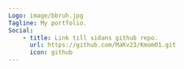 ```yaml
---
Logo: image/bbruh.jpg
Tagline: My portfolio.
Social:
    - title: Link till sidans github repo.
      url: https://github.com/MaKv23/Kmom01.git
      icon: github
---
```

